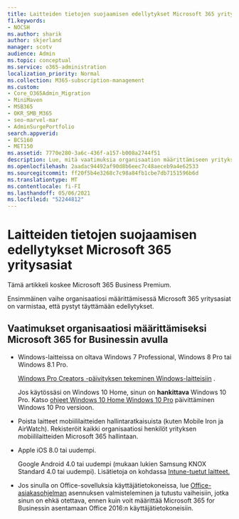 ```yaml
---
title: Laitteiden tietojen suojaamisen edellytykset Microsoft 365 yritysasiat
f1.keywords:
- NOCSH
ms.author: sharik
author: skjerland
manager: scotv
audience: Admin
ms.topic: conceptual
ms.service: o365-administration
localization_priority: Normal
ms.collection: M365-subscription-management
ms.custom:
- Core_O365Admin_Migration
- MiniMaven
- MSB365
- OKR_SMB_M365
- seo-marvel-mar
- AdminSurgePortfolio
search.appverid:
- BCS160
- MET150
ms.assetid: 7770e280-3a6c-436f-a157-b008a2744f51
description: Lue, mitä vaatimuksia organisaation määrittämiseen yrityksen Microsoft 365 ja työtietojen suojaamiseen käyttäjien laitteissa.
ms.openlocfilehash: 2aadac94492af90d8b6eec7c48aeceb9a4e62533
ms.sourcegitcommit: ff20f5b4e3268c7c98a84fb1cbe7db7151596b6d
ms.translationtype: MT
ms.contentlocale: fi-FI
ms.lasthandoff: 05/06/2021
ms.locfileid: "52244812"
---
```

# <a name="prerequisites-for-protecting-data-on-devices-with-microsoft-365-for-business"></a>Laitteiden tietojen suojaamisen edellytykset Microsoft 365 yritysasiat

Tämä artikkeli koskee Microsoft 365 Business Premium.

Ensimmäinen vaihe organisaatiosi määrittämisessä Microsoft 365 yritysasiat on varmistaa, että pystyt täyttämään edellytykset.
  
## <a name="requirements-for-setting-up-your-organization-with-microsoft-365-for-business"></a>Vaatimukset organisaatiosi määrittämiseksi Microsoft 365 for Businessin avulla

- Windows-laitteissa on oltava Windows 7 Professional, Windows 8 Pro tai Windows 8.1 Pro.
    
    [Windows Pro Creators -päivityksen tekeminen Windows-laitteisiin](upgrade-to-windows-pro-creators-update.md) .
    
    Jos käytössäsi on Windows 10 Home, sinun on **hankittava** Windows 10 Pro. Katso [ohjeet Windows 10 Home Windows 10 Pro](../business-video/upgrade.md) päivittäminen Windows 10 Pro versioon. 
    
- Poista laitteet mobiililaitteiden hallintaratkaisuista (kuten Mobile Iron ja AirWatch). Rekisteröit kaikki organisaatiosi henkilöt yrityksen mobiililaitteiden Microsoft 365 hallintaan.
    
- Apple iOS 8.0 tai uudempi.
    
    Google Android 4.0 tai uudempi (mukaan lukien Samsung KNOX Standard 4.0 tai uudempi). Lisätietoja on kohdassa [Intune-tuetut laitteet.](/mem/intune/fundamentals/supported-devices-browsers)
    
- Jos sinulla on Office-sovelluksia käyttäjätietokoneissa, lue [Office-asiakasohjelman](prepare-for-office-client-deployment.md) asennuksen valmisteleminen ja tutustu vaiheisiin, jotka sinun on ehkä otettava, ennen kuin voit määrittää Microsoft 365 for Businessin asentamaan Office 2016:n käyttäjätietokoneisiin.